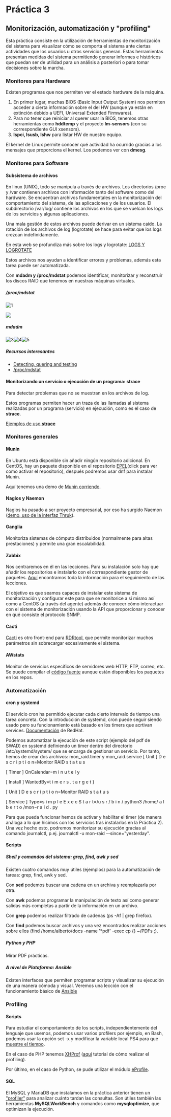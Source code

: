 # Práctica 3

## Monitorización, automatización y "profiling"

Esta práctica consiste en la utilización de herramientas de monitorización del sistema para visualizar cómo se comporta el sistema ante ciertas actividades que los usuarios u otros servicios generan. Estas herramientas presentan medidas del sistema permitiendo generar informes e históricos que puedan ser de utilidad para un análisis a posteriori o para tomar decisiones sobre la marcha.



### Monitores para Hardware

Existen programas que nos permiten ver el estado hardware de la máquina.

1. En primer lugar, muchas BIOS (Basic Input Output System) nos permiten acceder a cierta información sobre el del HW (aunque ya están en extinción debido a UEFI, Universal Extended Firmwares).
2. Para no tener que reiniciar al querer usar la BIOS, tenemos otras herramientas como **hddtemp** y el proyecto **lm-sensors** (con su correspondiente GUI xsensors).
3. **lspci, lsusb, lshw** para listar HW de nuestro equipo.

El kernel de Linux permite conocer qué actividad ha ocurrido gracias a los mensajes que proporciona el kernel. Los podemos ver con **dmesg**.



### Monitores para Software

#### Subsistema de archivos

En linux (UNIX), todo se manipula a través de archivos. Los directorios /proc y /var contienen archivos con información tanto del software como del hardware. Se encuentran archivos fundamentales en la monitorización del comportamiento del sistema, de las aplicaciones y de los usuarios. El subdirectorio /var/log/ contiene los archivos en los que se vuelcan los logs de los servicios y algunas aplicaciones.

Una mala gestión de estos archivos puede derivar en un sistema caído. La rotación de los archivos de log (logrotate) se hace para evitar que los logs crezcan indefinidamente.

En esta web se profundiza más sobre los logs y logrotate: [LOGS Y LOGROTATE](https://atareao.es/ubuntu/rotado-de-logs-con-logrotate/)

Estos archivos nos ayudan a identificar errores y problemas, además esta tarea puede ser automatizada.

Con **mdadm y /proc/mdstat** podemos identificar, monitorizar y reconstruir los discos RAID que tenemos en nuestras máquinas virtuales.

##### /proc/mdstat

![1](/home/davidms_83/Documentos/3GII/ISE/PRACTICA3/1.png)

![](/home/davidms_83/Documentos/3GII/ISE/PRACTICA3/2.png)

##### mdadm

![3](/home/davidms_83/Documentos/3GII/ISE/PRACTICA3/3.png)![4](/home/davidms_83/Documentos/3GII/ISE/PRACTICA3/4.png)![5](/home/davidms_83/Documentos/3GII/ISE/PRACTICA3/5.png)

##### Recursos interesantes

- [Detecting, quering and testing](https://raid.wiki.kernel.org/index.php/Detecting,_querying_and_testing)
- [/proc/mdstat](https://raid.wiki.kernel.org/index.php/Mdstat)

#### Monitorizando un servicio o ejecución de un programa: strace

Para detectar problemas que no se muestran en los archivos de log.

Estos programas permiten hacer un traza de las llamadas al sistema realizadas por un programa (servicio) en ejecución, como es el caso de **strace**.

[Ejemplos de uso **strace**](https://conpilar.es/como-rastrear-la-ejecucion-del-programa-usando-el-comando-strace-de-linux/)



### Monitores generales

#### Munin

En Ubuntu está disponible sin añadir ningún repositorio adicional. En CentOS, hay un paquete disponible en el repositorio [EPEL](https://fedoraproject.org/wiki/EPEL/es#.C2.BFC.C3.B3mo_puedo_utilizar_estos_paquetes_adicionales.3F)(click para ver como activar el repositorio), después podremos usar dnf para instalar Munin.

Aquí tenemos una demo de [Munin corriendo](http://demo.munin-monitoring.org/).

#### Nagios y Naemon

Nagios ha pasado a ser proyecto empresarial, por eso ha surgido Naemon ([demo, uso de la interfaz Thruk](https://demo.thruk.org/demo/thruk/cgi-bin/login.cgi?demo/thruk)).

#### Ganglia

Monitoriza sistemas de cómputo distribuidos (normalmente para altas prestaciones) y permite una gran escalabilidad.

#### Zabbix

Nos centraremos en él en las lecciones. Para su instalación solo hay que añadir los repositorios e instalarlo con el correspondiente gestor de paquetes. [Aquí](https://www.zabbix.com/documentation/5.0/manual) encontramos toda la información para el seguimiento de las lecciones.

El objetivo es que seamos capaces de instalar este sistema de monitorización y configurar este para que se monitorice a sí mismo así como a CentOS (a través del agente) además de conocer cómo interactuar con el sistema de monitorización usando la API que proporcionar y conocer en qué consiste el protocolo SNMP.

#### Cacti

[Cacti](http://www.cacti.net/) es otro front-end para [RDRtool](http://oss.oetiker.ch/rrdtool/), que permite monitorizar muchos parámetros sin sobrecargar excesivamente el sistema.

#### AWstats

Monitor de servicios específicos de servidores web HTTP, FTP, correo, etc. Se puede compilar el [código fuente](https://awstats.sourceforge.io/) aunque están disponibles los paquetes en los repos.



### Automatización

#### cron y systemd

El servicio cron ha permitido ejecutar cada cierto intervalo de tiempo una tarea concreta. Con la introducción de systemd, cron puede seguir siendo usado pero su funcionamiento está basado en los timers que acrtivan services. [Documentación](https://access.redhat.com/documentation/es-es/red_hat_enterprise_linux/8/html/configuring_basic_system_settings/managing-services-with-systemd_configuring-basic-system-settings) de RedHat.

Podemos automatizar la ejecución de este script (ejemplo del pdf de SWAD) en systemd definiendo un timer dentro del directorio /etc/systemd/system/ que se encarga de gestionar un servicio. Por tanto, hemos de crear dos archivos: mon_raid.timer y mon_raid.service
[ Unit ]
D e s c r i p t i o n=Monitor RAID s t a t u s

[ Timer ]
OnCalendar=m i n u t e l y

[ Install ]
WantedBy=t i m e r s . t a r g e t }

[ Unit ]
D e s c r i p t i o n=Monitor RAID s t a t u s

[ Service ]
Type=s i m p l e
E x e c S t a r t=/u s r / b i n / python3 /home/ a l b e r t o /mon−r a i d . py

Para que pueda funcionar hemos de activar y habilitar el timer (de manera análoga a
lo que hicimos con los servicios tras instalarlos en la Práctica 2). Una vez hecho esto, podremos monitorizar su ejecución gracias al comando journalctl, p.ej. journalctl -u mon-raid --since="yesterday".

#### Scripts

##### Shell y comandos del sistema: grep, find, awk y sed

Existen cuatro comandos muy útiles (ejemplos) para la automatización de tareas: grep, find, awk y sed.

Con **sed** podemos buscar una cadena en un archiva y reemplazarla por otra.

Con **awk** podemos programar la manipulación de texto así como generar salidas más completas a partir de la información en un archivo.

Con **grep** podemos realizar filtrado de cadenas (ps -Af | grep firefox).

Con **find** podemos buscar archivos y una vez encontrados realizar acciones sobre ellos (find /home/alberto/docs -name '*pdf' -exec cp {} ~/PDFs \;).

##### Python y PHP

Mirar PDF prácticas.

##### A nivel de Plataforma: Ansible

Existen interfaces que permiten programar scripts y visualizar su ejecución de una manera cómoda y visual. Veremos una lección con el funcionamiento básico de [Ansible](https://servernotfound.es/como-instalar-y-configurar-ansible/)

### Profiling

#### Scripts

Para estudiar el comportamiento de los scripts, independientemente del lenguaje que usemos, podemos usar varios profilers por ejemplo, en Bash, podemos usar la opción set -x y modificar la variable local PS4 para que [muestre el tiempo](http://www.tldp.org/LDP/Bash-Beginners-Guide/html/sect_03_02.html).

En el caso de PHP tenemos [XHProf](https://github.com/facebook/xhprof) ([aquí](http://docs.moodle.org/dev/Profiling_PHP) tutorial de cómo realizar el profiling).

Por último, en el caso de Python, se pude utilizar el módulo [eProfile](https://docs.python.org/3/library/profile.html).

#### SQL

El MySQL y MariaDB que instalamos en la práctica anterior tienen un ["profiler"](http://dev.mysql.com/doc/refman/5.0/en/show-profiles.html) para analizar cuánto tardan las consultas. Son útiles también las herramientas **MySQLWorkBench** y comandos como **mysqloptimize**, que optimizan la ejecución.